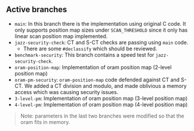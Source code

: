 ## Active branches
- `main`: In this branch there is the implementation using original C code. It only supports position map sizes under `SCAN_THRESHOLD` since it only has linear scan position map implemented.
- `jazz-security-check`: CT and S-CT checks are passing using `main` code.
  - There are some `#declassify` which should be reviewed.
- `benchmark-security`: This branch contains a speed test for `jazz-security-check`.
- `oram-position-map`: Implementation of oram position map (2-level position map)
- `oram-pm-security`: `oram-position-map` code defended against CT and S-CT. We added a CT division and modulo, and made oblivious a memory access which was causing security issues.
- `3-level-pm`: Implementation of oram position map (3-level position map)
- `4-level-pm`: Implementation of oram position map (4-level position map)

> Note: parameters in the last two branches were modified so that the oram fits in memory.
